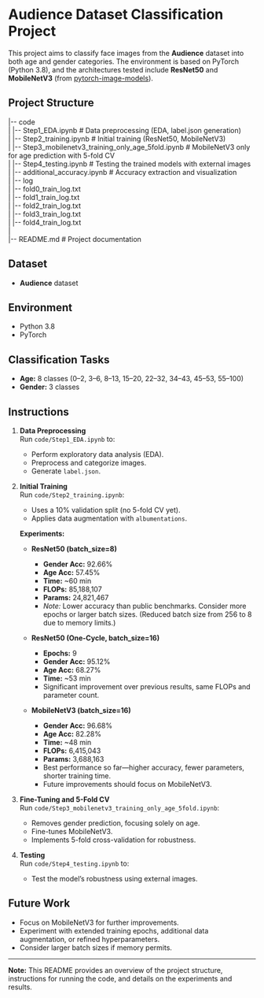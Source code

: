 # Audience Dataset Classification Project

This project aims to classify face images from the **Audience** dataset into both age and gender categories. The environment is based on PyTorch (Python 3.8), and the architectures tested include **ResNet50** and **MobileNetV3** (from [pytorch-image-models](https://github.com/rwightman/pytorch-image-models)).

## Project Structure

|-- code  
|   |-- Step1_EDA.ipynb                  # Data preprocessing (EDA, label.json generation)  
|   |-- Step2_training.ipynb             # Initial training (ResNet50, MobileNetV3)  
|   |-- Step3_mobilenetv3_training_only_age_5fold.ipynb  # MobileNetV3 only for age prediction with 5-fold CV  
|   |-- Step4_testing.ipynb              # Testing the trained models with external images  
|   |-- additional_accuracy.ipynb                # Accuracy extraction and visualization  
|
|-- log  
|   |-- fold0_train_log.txt  
|   |-- fold1_train_log.txt  
|   |-- fold2_train_log.txt  
|   |-- fold3_train_log.txt  
|   |-- fold4_train_log.txt  
|  
|-- README.md                            # Project documentation  

## Dataset

- **Audience** dataset

## Environment

- Python 3.8
- PyTorch

## Classification Tasks

- **Age:** 8 classes (0–2, 3–6, 8–13, 15–20, 22–32, 34–43, 45–53, 55–100)
- **Gender:** 3 classes

## Instructions

1. **Data Preprocessing**  
   Run `code/Step1_EDA.ipynb` to:
   - Perform exploratory data analysis (EDA).
   - Preprocess and categorize images.
   - Generate `label.json`.

2. **Initial Training**  
   Run `code/Step2_training.ipynb`:
   - Uses a 10% validation split (no 5-fold CV yet).
   - Applies data augmentation with `albumentations`.

   **Experiments:**
   
   - **ResNet50 (batch_size=8)**  
     - **Gender Acc:** 92.66%  
     - **Age Acc:** 57.45%  
     - **Time:** ~60 min  
     - **FLOPs:** 85,188,107  
     - **Params:** 24,821,467  
     - *Note:* Lower accuracy than public benchmarks. Consider more epochs or larger batch sizes. (Reduced batch size from 256 to 8 due to memory limits.)
   
   - **ResNet50 (One-Cycle, batch_size=16)**  
     - **Epochs:** 9  
     - **Gender Acc:** 95.12%  
     - **Age Acc:** 68.27%  
     - **Time:** ~53 min  
     - Significant improvement over previous results, same FLOPs and parameter count.

   - **MobileNetV3 (batch_size=16)**  
     - **Gender Acc:** 96.68%  
     - **Age Acc:** 82.28%  
     - **Time:** ~48 min  
     - **FLOPs:** 6,415,043  
     - **Params:** 3,688,163  
     - Best performance so far—higher accuracy, fewer parameters, shorter training time.
     - Future improvements should focus on MobileNetV3.

3. **Fine-Tuning and 5-Fold CV**  
   Run `code/Step3_mobilenetv3_training_only_age_5fold.ipynb`:
   - Removes gender prediction, focusing solely on age.
   - Fine-tunes MobileNetV3.
   - Implements 5-fold cross-validation for robustness.

4. **Testing**  
   Run `code/Step4_testing.ipynb` to:
   - Test the model’s robustness using external images.

## Future Work

- Focus on MobileNetV3 for further improvements.
- Experiment with extended training epochs, additional data augmentation, or refined hyperparameters.
- Consider larger batch sizes if memory permits.

---

**Note:** This README provides an overview of the project structure, instructions for running the code, and details on the experiments and results.
